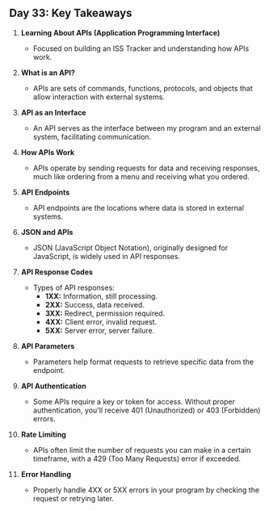 ## Day 33: Key Takeaways

1. **Learning About APIs (Application Programming Interface)**  
   - Focused on building an ISS Tracker and understanding how APIs work.

2. **What is an API?**  
   - APIs are sets of commands, functions, protocols, and objects that allow interaction with external systems.

3. **API as an Interface**  
   - An API serves as the interface between my program and an external system, facilitating communication.

4. **How APIs Work**  
   - APIs operate by sending requests for data and receiving responses, much like ordering from a menu and receiving what you ordered.

5. **API Endpoints**  
   - API endpoints are the locations where data is stored in external systems.

6. **JSON and APIs**  
   - JSON (JavaScript Object Notation), originally designed for JavaScript, is widely used in API responses.

7. **API Response Codes**  
   - Types of API responses:
     - **1XX:** Information, still processing.
     - **2XX:** Success, data received.
     - **3XX:** Redirect, permission required.
     - **4XX:** Client error, invalid request.
     - **5XX:** Server error, server failure.

8. **API Parameters**  
   - Parameters help format requests to retrieve specific data from the endpoint.

9. **API Authentication**  
   - Some APIs require a key or token for access. Without proper authentication, you'll receive 401 (Unauthorized) or 403 (Forbidden) errors.

10. **Rate Limiting**  
    - APIs often limit the number of requests you can make in a certain timeframe, with a 429 (Too Many Requests) error if exceeded.

11. **Error Handling**  
    - Properly handle 4XX or 5XX errors in your program by checking the request or retrying later.